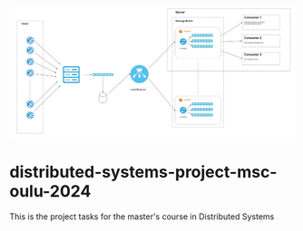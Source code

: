 ![Alt text](https://github.com/Mobusshar/distributed-systems-project-msc-oulu-2024/blob/main/Images/systemDesign.jpg)


# distributed-systems-project-msc-oulu-2024
This is the project tasks for the master's course in Distributed Systems

